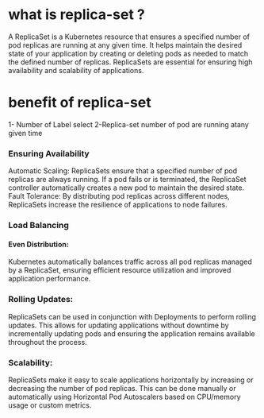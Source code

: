 #  what is replica-set ?
A ReplicaSet is a Kubernetes resource that ensures a specified number of pod replicas are running at any given time. It helps maintain the desired state of your application by creating or deleting pods as needed to match the defined number of replicas. ReplicaSets are essential for ensuring high availability and scalability of applications.
# benefit of replica-set
1- Number of Label select
2-Replica-set number of pod are running atany given time
### Ensuring Availability
Automatic Scaling: ReplicaSets ensure that a specified number of pod replicas are always running. If a pod fails or is terminated, the ReplicaSet controller automatically creates a new pod to maintain the desired state.
Fault Tolerance: By distributing pod replicas across different nodes, ReplicaSets increase the resilience of applications to node failures.
### Load Balancing
#### Even Distribution:
Kubernetes automatically balances traffic across all pod replicas managed by a ReplicaSet, ensuring efficient resource utilization and improved application performance.

### Rolling Updates:
 ReplicaSets can be used in conjunction with Deployments to perform rolling updates. This allows for updating applications without downtime by incrementally updating pods and ensuring the application remains available throughout the process.
### Scalability:
ReplicaSets make it easy to scale applications horizontally by increasing or decreasing the number of pod replicas. This can be done manually or automatically using Horizontal Pod Autoscalers based on CPU/memory usage or custom metrics.

